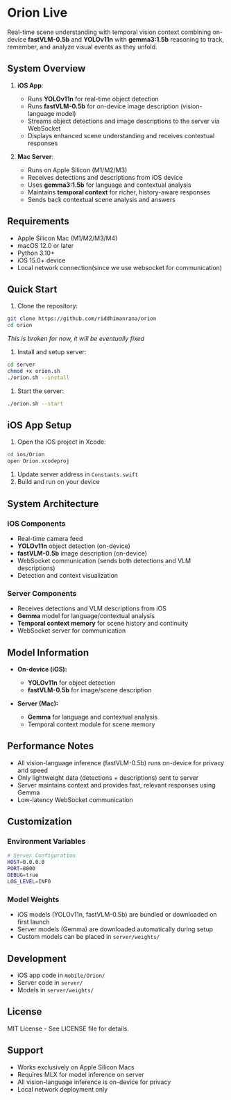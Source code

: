 # Orion Live

Real-time scene understanding with temporal vision context combining on-device **fastVLM-0.5b** and **YOLOv11n** with **gemma3:1.5b** reasoning to track, remember, and analyze visual events as they unfold.

## System Overview

1. **iOS App**:
   - Runs **YOLOv11n** for real-time object detection
   - Runs **fastVLM-0.5b** for on-device image description (vision-language model)
   - Streams object detections and image descriptions to the server via WebSocket
   - Displays enhanced scene understanding and receives contextual responses

2. **Mac Server**:
   - Runs on Apple Silicon (M1/M2/M3)
   - Receives detections and descriptions from iOS device
   - Uses **gemma3:1.5b** for language and contextual analysis
   - Maintains **temporal context** for richer, history-aware responses
   - Sends back contextual scene analysis and answers

## Requirements

- Apple Silicon Mac (M1/M2/M3/M4)
- macOS 12.0 or later
- Python 3.10+
- iOS 15.0+ device
- Local network connection(since we use websocket for communication)

## Quick Start

1. Clone the repository:

```bash
git clone https://github.com/riddhimanrana/orion
cd orion
```

*This is broken for now, it will be eventually fixed*

1. Install and setup server:

```bash
cd server
chmod +x orion.sh
./orion.sh --install
```

1. Start the server:

```bash
./orion.sh --start
```

## iOS App Setup

1. Open the iOS project in Xcode:

```bash
cd ios/Orion
open Orion.xcodeproj
```

1. Update server address in `Constants.swift`
1. Build and run on your device

## System Architecture

### iOS Components

- Real-time camera feed
- **YOLOv11n** object detection (on-device)
- **fastVLM-0.5b** image description (on-device)
- WebSocket communication (sends both detections and VLM descriptions)
- Detection and context visualization

### Server Components

- Receives detections and VLM descriptions from iOS
- **Gemma** model for language/contextual analysis
- **Temporal context memory** for scene history and continuity
- WebSocket server for communication

## Model Information

- **On-device (iOS):**
  - **YOLOv11n** for object detection
  - **fastVLM-0.5b** for image/scene description

- **Server (Mac):**
  - **Gemma** for language and contextual analysis
  - Temporal context module for scene memory

## Performance Notes

- All vision-language inference (fastVLM-0.5b) runs on-device for privacy and speed
- Only lightweight data (detections + descriptions) sent to server
- Server maintains context and provides fast, relevant responses using Gemma
- Low-latency WebSocket communication

## Customization

### Environment Variables

```bash
# Server Configuration
HOST=0.0.0.0
PORT=8000
DEBUG=true
LOG_LEVEL=INFO
```

### Model Weights

- iOS models (YOLOv11n, fastVLM-0.5b) are bundled or downloaded on first launch
- Server models (Gemma) are downloaded automatically during setup
- Custom models can be placed in `server/weights/`

## Development

- iOS app code in `mobile/Orion/`
- Server code in `server/`
- Models in `server/weights/`

## License

MIT License - See LICENSE file for details.

## Support

- Works exclusively on Apple Silicon Macs
- Requires MLX for model inference on server
- All vision-language inference is on-device for privacy
- Local network deployment only
